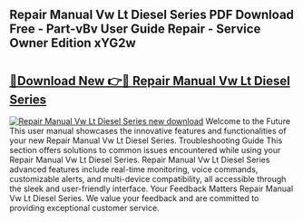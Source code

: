 ## Repair Manual Vw Lt Diesel Series PDF Download Free - Part-vBv User Guide Repair - Service Owner Edition xYG2w

# <h2><a href="http://bc53113.oget.top/?id=Repair+Manual+Vw+Lt+Diesel+Series">🔗Download New 👉🔴 Repair Manual Vw Lt Diesel Series</a></h2>

[![Repair Manual Vw Lt Diesel Series new download](https://i.imgur.com/5g1atiW.png)](http://bc53113.oget.top/?id=Repair+Manual+Vw+Lt+Diesel+Series)
Welcome to the Future This user manual showcases the innovative features and functionalities of your new Repair Manual Vw Lt Diesel Series. Troubleshooting Guide This section offers solutions to common issues encountered while using your Repair Manual Vw Lt Diesel Series. Repair Manual Vw Lt Diesel Series advanced features include real-time monitoring, voice commands, customizable alerts, and multi-device compatibility, all accessible through the sleek and user-friendly interface. Your Feedback Matters Repair Manual Vw Lt Diesel Series. We value your feedback and are committed to providing exceptional customer service.
